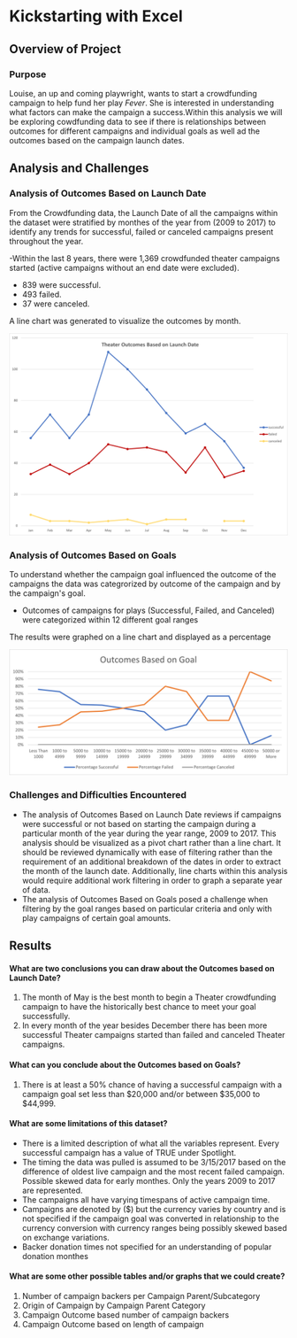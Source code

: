 # Kickstarting with Excel

## Overview of Project

### Purpose
Louise, an up and coming playwright, wants to start a crowdfunding campaign to help fund her play *Fever*. She is interested in understanding what factors can make the campaign a success.Within this analysis we will be exploring cowdfunding data to see if there is relationships between outcomes for different campaigns and individual goals as well ad the outcomes based on the campaign launch dates.

## Analysis and Challenges

### Analysis of Outcomes Based on Launch Date
From the Crowdfunding data, the Launch Date of all the campaigns within the dataset were stratified by monthes of the year from (2009 to 2017) to identify any trends for successful, failed or canceled campaigns present throughout the year.

-Within the last 8 years, there were 1,369 crowdfunded theater campaigns started (active campaigns without an end date were excluded).
* 839 were successful.
* 493 failed.
* 37 were canceled.

A line chart was generated to visualize the outcomes by month.

![Theater Outcomes Based on Launch Date Line Chart](https://github.com/mcgibbenyd1/kickstarter-analysis/blob/main/Theater_Outcomes_vs_Launch.png)

### Analysis of Outcomes Based on Goals
To understand whether the campaign goal influenced the outcome of the campaigns the data was categrorized by outcome of the campaign and by the campaign's goal.
* Outcomes of campaigns for plays (Successful, Failed, and Canceled) were categorized within 12 different goal ranges

The results were graphed on a line chart and displayed as a percentage

![Outcomes Based on Goals Line Chart](https://github.com/mcgibbenyd1/kickstarter-analysis/blob/main/Outcomes_vs_Goals.png)

### Challenges and Difficulties Encountered

* The analysis of Outcomes Based on Launch Date reviews if campaigns were successful or not based on starting the campaign during a particular month of the year during the year range, 2009 to 2017. This analysis should be visualized as a pivot chart rather than a line chart. It should be reviewed dynamically with ease of filtering rather than the requirement of an additional breakdown of the dates in order to extract the month of the launch date. Additionally, line charts within this analysis would require additional work filtering in order to graph a separate year of data. 
* The analysis of Outcomes Based on Goals posed a challenge when filtering by the goal ranges based on particular criteria and only with play campaigns of certain goal amounts.  

## Results

#### What are two conclusions you can draw about the Outcomes based on Launch Date?
1. The month of May is the best month to begin a Theater crowdfunding campaign to have the historically best chance to meet your goal successfully.
2. In every month of the year besides December there has been more successful Theater campaigns started than failed and canceled Theater campaigns.

#### What can you conclude about the Outcomes based on Goals?
1. There is at least a 50% chance of having a successful campaign with a campaign goal set less than $20,000 and/or between $35,000 to $44,999. 

#### What are some limitations of this dataset?
* There is a limited description of what all the variables represent. Every successful campaign has a value of TRUE under Spotlight.
* The timing the data was pulled is assumed to be 3/15/2017 based on the difference of oldest live campaign and the most recent failed campaign. Possible skewed data for early monthes. Only the years 2009 to 2017 are represented.
* The campaigns all have varying timespans of active campaign time.
* Campaigns are denoted by ($) but the currency varies by country and is not specified if the campaign goal was converted in relationship to the currency conversion with currency ranges being possibly skewed based on exchange variations. 
* Backer donation times not specified for an understanding of popular donation monthes

#### What are some other possible tables and/or graphs that we could create?
1. Number of campaign backers per Campaign Parent/Subcategory
2. Origin of Campaign by Campaign Parent Category 
3. Campaign Outcome based number of campaign backers 
4. Campaign Outcome based on length of campaign 
